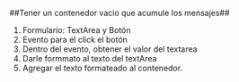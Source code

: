 ##Tener un contenedor vacio que acumule los mensajes##
1. Formulario: TextArea y Botón
2. Evento para el click el botón
3. Dentro del evento, obtener el valor del textarea
4. Darle formmato al texto del textArea
5. Agregar el texto formateado al contenedor.
